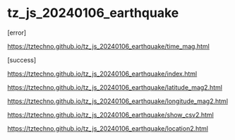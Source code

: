 # tz_js_20240106_earthquake

[error]

https://tztechno.github.io/tz_js_20240106_earthquake/time_mag.html

[success]

https://tztechno.github.io/tz_js_20240106_earthquake/index.html

https://tztechno.github.io/tz_js_20240106_earthquake/latitude_mag2.html

https://tztechno.github.io/tz_js_20240106_earthquake/longitude_mag2.html

https://tztechno.github.io/tz_js_20240106_earthquake/show_csv2.html

https://tztechno.github.io/tz_js_20240106_earthquake/location2.html

